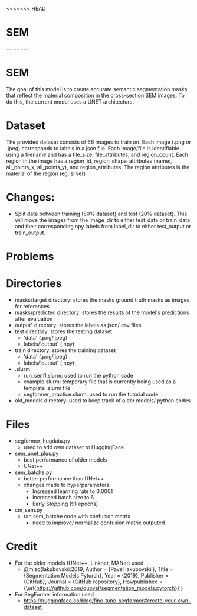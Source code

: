 <<<<<<< HEAD
# SEM
=======
# SEM
The goal of this model is to create accurate semantic segmentation masks that reflect the material composition in the cross-section SEM images. To do this, the current model uses a UNET architecture. 

# Dataset
The provided dataset consists of 66 images to train on. Each image (.png or .jpeg) corresponds to labels in a json file. Each image/file is identifiable using a filename and has a file_size, file_attributes, and region_count. Each region in the image has a region_id, region_shape_attributes (name:, all_points_x, all_points_y), and region_attributes. The region attributes is the material of the region (eg. silver)

# Changes:
* Split data between training (80% dataset) and test (20% dataset). This will move the images from the image_dir to either test_data or train_data and their corresponding npy labels from label_dir to either test_output or train_output.

# Problems

# Directories
* masks/target directory: stores the masks ground truth masks as images for references
* masks/predicted directory: stores the results of the model's predictions after evaluation
* output1 directory: stores the labels as json/ csv files
* test directory: stores the testing dataset
    * 'data' (.png/.jpeg)
    * labels/'output' (.npy)
* train directory: stores the training dataset
    * 'data' (.png/.jpeg)
    * labels/'output' (.npy)
* .slurm
    * run_sem1.slurm: used to run the python code
    * example.slurm: temporary file that is currently being used as a template .slurm file
    * segformer_practice.slurm: used to run the tutorial code
* old_models directory: used to keep track of older models/ python codes

# Files
* segformer_hugdata.py
    * used to add own dataset to HuggingFace
* sem_unet_plus.py
    * best performance of older models
    * UNet++
* sem_batche.py
    * better performance than UNet++
    * changes made to hyperparameters:
        * Increased learning rate to 0.0001
        * Increased batch size to 6
        * Early Stopping (91 epochs)
* cm_sem.py
    * ran sem_batche code with confusion matrix
        * need to improve/ normalize confusion matrix outputed

# Credit
* For the older models (UNet++, Linknet, MANet) used    
    * @misc{Iakubovskii:2019,
        Author = {Pavel Iakubovskii},
        Title = {Segmentation Models Pytorch},
        Year = {2019},
        Publisher = {GitHub},
        Journal = {GitHub repository},
        Howpublished = {\url{https://github.com/qubvel/segmentation_models.pytorch}}
        }
* For SegFormer information used
    * https://huggingface.co/blog/fine-tune-segformer#create-your-own-dataset 